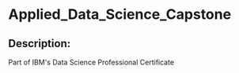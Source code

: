 # Applied_Data_Science_Capstone

## Description:

Part of IBM's Data Science Professional Certificate
